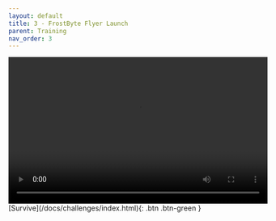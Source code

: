 ```yaml
---
layout: default
title: 3 - FrostByte Flyer Launch
parent: Training
nav_order: 3
---
```


<video width="512" height="290" controls>
  <source src="../../assets/images/F1.mp4" type="video/mp4">
    Your browser does not support the video tag.
</video>


<span class="fs-8">
[Survive](/docs/challenges/index.html){: .btn .btn-green }
</span>